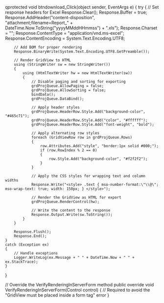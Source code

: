 qprotected void btndownload_Click(object sender, EventArgs e)
{
    try
    {
        // Set response headers for Excel
        Response.Clear();
        Response.Buffer = true;
        Response.AddHeader("content-disposition", "attachment;filename=Report_" + DateTime.Now.ToString("yyyyMMddHHmmss") + ".xls");
        Response.Charset = "";
        Response.ContentType = "application/vnd.ms-excel";
        Response.ContentEncoding = System.Text.Encoding.UTF8;

        // Add BOM for proper rendering
        Response.BinaryWrite(System.Text.Encoding.UTF8.GetPreamble());

        // Render GridView to HTML
        using (StringWriter sw = new StringWriter())
        {
            using (HtmlTextWriter hw = new HtmlTextWriter(sw))
            {
                // Disable paging and sorting for exporting
                grdProjQueue.AllowPaging = false;
                grdProjQueue.AllowSorting = false;
                bindData();
                grdProjQueue.DataBind();

                // Apply header styles
                grdProjQueue.HeaderRow.Style.Add("background-color", "#465c71");
                grdProjQueue.HeaderRow.Style.Add("color", "#ffffff");
                grdProjQueue.HeaderRow.Style.Add("font-weight", "bold");

                // Apply alternating row styles
                foreach (GridViewRow row in grdProjQueue.Rows)
                {
                    row.Attributes.Add("style", "border:1px solid #000;");
                    if (row.RowIndex % 2 == 0)
                    {
                        row.Style.Add("background-color", "#f2f2f2");
                    }
                }

                // Apply the CSS styles for wrapping text and column widths
                Response.Write("<style> .text { mso-number-format:\"\\@\"; mso-wrap-text: true; width: 150px; } </style>");

                // Render the GridView as HTML for export
                grdProjQueue.RenderControl(hw);

                // Write the content to the response
                Response.Output.Write(sw.ToString());
            }
        }

        Response.Flush();
        Response.End();
    }
    catch (Exception ex)
    {
        // Handle exceptions
        Logger.WriteLog(ex.Message + " " + DateTime.Now + " " + ex.StackTrace);
    }
}

// Override the VerifyRenderingInServerForm method
public override void VerifyRenderingInServerForm(Control control)
{
    // Required to avoid the "GridView must be placed inside a form tag" error
}
